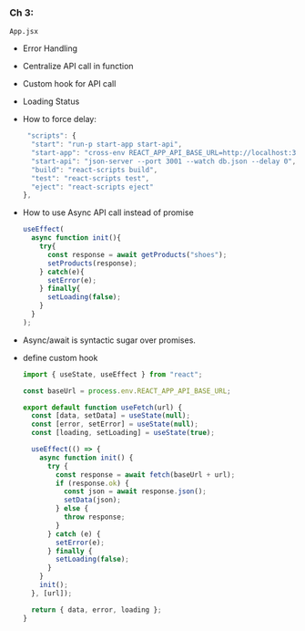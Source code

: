 ### Ch 3:
`App.jsx`
* Error Handling <error boundary>
* Centralize API call in function
* Custom hook for API call
* Loading Status
* How to force delay:
  ```javascript
   "scripts": {
    "start": "run-p start-app start-api",
    "start-app": "cross-env REACT_APP_API_BASE_URL=http://localhost:3001/ react-scripts start",
    "start-api": "json-server --port 3001 --watch db.json --delay 0", /* change delay to larger number to fake delay */
    "build": "react-scripts build",
    "test": "react-scripts test",
    "eject": "react-scripts eject"
  },
  ```

* How to use Async API call instead of promise
  ```javascript
  useEffect(
    async function init(){
      try{
        const response = await getProducts("shoes");
        setProducts(response);
      } catch(e){
        setError(e);
      } finally{
        setLoading(false);
      }
    }
  );
  ```
* Async/await is syntactic sugar over promises.
* define custom hook
  ```javascript
  import { useState, useEffect } from "react";

  const baseUrl = process.env.REACT_APP_API_BASE_URL;

  export default function useFetch(url) {
    const [data, setData] = useState(null);
    const [error, setError] = useState(null);
    const [loading, setLoading] = useState(true);

    useEffect(() => {
      async function init() {
        try {
          const response = await fetch(baseUrl + url);
          if (response.ok) {
            const json = await response.json();
            setData(json);
          } else {
            throw response;
          }
        } catch (e) {
          setError(e);
        } finally {
          setLoading(false);
        }
      }
      init();
    }, [url]);

    return { data, error, loading };
  }
  ```

